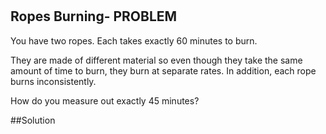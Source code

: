 #
## Ropes Burning- PROBLEM
You have two ropes. Each takes exactly 60 minutes to burn.

They are made of different material so even though they take the same amount of time to burn, they burn at separate rates. In addition, each rope burns inconsistently.

How do you measure out exactly 45 minutes?

##Solution